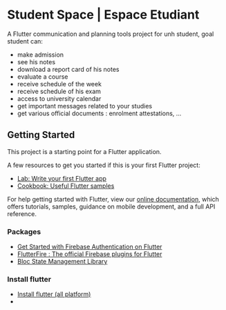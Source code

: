 # Student Space | Espace Etudiant

A Flutter communication and planning tools project for unh student, goal student can:
- make admission
- see his notes
- download a report card of his notes  
- evaluate a course
- receive schedule of the week
- receive schedule of his exam
- access to university calendar
- get important messages related to your studies
- get various official documents : enrolment attestations, ...

## Getting Started

This project is a starting point for a Flutter application.

A few resources to get you started if this is your first Flutter project:

- [Lab: Write your first Flutter app](https://flutter.dev/docs/get-started/codelab)
- [Cookbook: Useful Flutter samples](https://flutter.dev/docs/cookbook)

For help getting started with Flutter, view our
[online documentation](https://flutter.dev/docs), which offers tutorials,
samples, guidance on mobile development, and a full API reference.

### Packages
- [Get Started with Firebase Authentication on Flutter](https://firebase.google.com/docs/auth/flutter/start)
- [FlutterFire : The official Firebase plugins for Flutter](https://firebase.flutter.dev/)
- [Bloc State Management Library](https://bloclibrary.dev/#/)

### Install flutter
- [Install flutter (all platform)](https://docs.flutter.dev/get-started/install)
- []()

